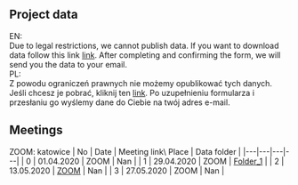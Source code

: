 ## Project data
EN:
<br />
Due to legal restrictions, we cannot publish data. If you want to download data follow this link [link](https://docs.google.com/forms/d/e/1FAIpQLSePeD4xM-5LxUgQXrS51i52Bi0JPqV6Bq0yZ067sq7yMI2g1A/viewform).
After completing and confirming the form, we will send you the data to your email.
<br />
PL:
<br />
Z powodu ograniczeń prawnych nie możemy opublikować tych danych. 
Jeśli chcesz je pobrać, kliknij ten [link](https://docs.google.com/forms/d/e/1FAIpQLSePeD4xM-5LxUgQXrS51i52Bi0JPqV6Bq0yZ067sq7yMI2g1A/viewform). 
Po uzupełnieniu formularza i przesłaniu go wyślemy dane do Ciebie na twój adres e-mail.

## Meetings
ZOOM: katowice
| No | Date  |  Meeting link\ Place | Data folder  |
|---|---|---|---|
|  0 | 01.04.2020  | ZOOM  | Nan  |
|  1 | 29.04.2020  | ZOOM  |  [Folder_1](https://github.com/dataworkshop/dw-katowice-project/tree/master/accidents/meeting_1) |
|  2 | 13.05.2020  | [ZOOM](https://us02web.zoom.us/j/89155676366)   | Nan  |
|  3 | 27.05.2020 | ZOOM  |  Nan |
